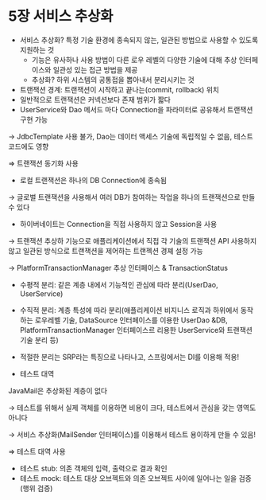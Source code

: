 # 5장 서비스 추상화
- 서비스 추상화? 특정 기술 환경에 종속되지 않는, 일관된 방법으로 사용할 수 있도록 지원하는 것
    - 기능은 유사하나 사용 방법이 다른 로우 레벨의 다양한 기술에 대해 추상 인터페이스와 일관성 있는 접근 방법을 제공
    - 추상화? 하위 시스템의 공통접을 뽑아내서 분리시키는 것
- 트랜잭션 경계: 트랜잭션이 시작하고 끝나는(commit, rollback) 위치
- 일반적으로 트랜잭션은 커넥션보다 존재 범위가 짧다
- UserService와 Dao 메서드 마다 Connection을 파라미터로 공유해서 트랜잭션 구현 가능

→ JdbcTemplate 사용 불가, Dao는 데이터 액세스 기술에 독립적일 수 없음, 테스트 코드에도 영향

⇒ 트랜잭션 동기화 사용

- 로컬 트랜잭션은 하나의 DB Connection에 종속됨

→ 글로벌 트랜잭션을 사용해서 여러 DB가 참여하는 작업을 하나의 트랜잭션으로 만들 수 있다

- 하이버네이트는 Connection을 직접 사용하지 않고 Session을 사용

→ 트랜잭션 추상하 기능으로 애플리케이션에서 직접 각 기술의 트랜잭션 API 사용하지 않고 일관된 방식으로 트랜잭션을 제어하는 트랜젝션 경졔 설정 가능

→ PlatformTransactionManager 추상 인터페이스 & TransactionStatus

- 수평적 분리: 같은 계층 내에서 기능적인 관심에 따라 분리(UserDao, UserService)
- 수직적 분리: 계층 특성에 따라 분리(애플리케이션 비지니스 로직과 하위에서 동작하는 로우레벨 기술, DataSource 인터페이스를 이용한 UserDao &DB, PlatformTransactionManager 인터페이스르 리용한 UserService와 트랜잭션 기술 분리 등)
- 적절한 분리는 SRP라는 특징으로 나타나고, 스프링에서는 DI를 이용해 적용!

- 테스트 대역

JavaMail은 추상화된 계층이 없다

→ 테스트를 위해서 실제 객체를 이용하면 비용이 크다, 테스트에서 관심을 갖는 영역도 아니다

→ 서비스 추상화(MailSender 인터페이스)를 이용해서 테스트 용이하게 만들 수 있음!

⇒ 테스트 대역 사용

- 테스트 stub: 의존 객체의 입력, 출력으로 결과 확인
- 테스트 mock: 테스트 대상 오브젝트와 의존 오브젝트 사이에 일어나는 일을 검증(행위 검증)